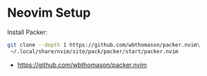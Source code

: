 # Neovim Setup

Install Packer:


```bash
git clone --depth 1 https://github.com/wbthomason/packer.nvim\
 ~/.local/share/nvim/site/pack/packer/start/packer.nvim
 ```

- <https://github.com/wbthomason/packer.nvim>
